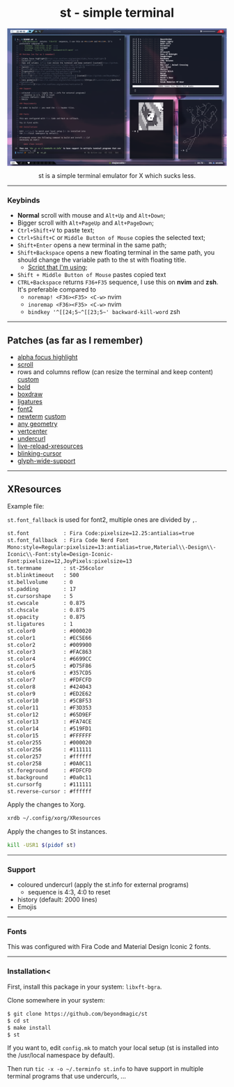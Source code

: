 <h1 align="center">st - simple terminal</h1>

<img align="center" src="/.github/preview.png">

<p align="center">st is a simple terminal emulator for X which sucks less.</p>

---

### Keybinds

+ **Normal** scroll with mouse and `Alt+Up` and `Alt+Down`;
+ Bigger scroll with `Alt+PageUp` and `Alt+PageDown`;
+ `Ctrl+Shift+V` to paste text;
+ `Ctrl+Shift+C` or `Middle Button of Mouse` copies the selected text;
+ `Shift+Enter` opens a new terminal in the same path;
+ `Shift+Backspace` opens a new floating terminal in the same path, you should change the variable path to the st with floating title.
	- [Script that I'm using](https://github.com/BeyondMagic/scripts/blob/master/terminal/st_float);
+ `Shift + Middle Button of Mouse` pastes copied text
+ `CTRL+Backspace` returns `F36+F35` sequence, I use this on **nvim** and **zsh**. It's preferable compared to 
	- `noremap! <F36><F35> <C-w>` nvim
	- `inoremap <F36><F35> <C-w>` nvim
	- `bindkey '^[[24;5~^[[23;5~' backward-kill-word` zsh

---

## Patches (as far as I remember)

+ [alpha focus highlight](https://st.suckless.org/patches/alpha_focus_highlight/)
+ [scroll](https://st.suckless.org/patches/scrollback/)
+ rows and columns reflow (can resize the terminal and keep content) [custom](https://github.com/BeyondMagic/st/blob/master/patches/columns-rows-reflow-st-unpatched.patch)
+ [bold](https://st.suckless.org/patches/bold-is-not-bright/)
+ [boxdraw](https://st.suckless.org/patches/boxdraw)
+ [ligatures](https://st.suckless.org/patches/ligatures/)
+ [font2](https://st.suckless.org/patches/font2/)
+ [newterm](https://st.suckless.org/patches/newterm/) [custom](https://github.com/BeyondMagic/st/blob/master/patches/newterm_custom_argument.patch)
+ [any geometry](https://st.suckless.org/patches/anygeometry/)
+ [vertcenter](https://st.suckless.org/patches/vertcenter/)
+ [undercurl](https://st.suckless.org/patches/undercurl/)
+ [live-reload-xresources](https://github.com/gnotclub/xst/commit/c0ffcfbaf8af25468103dd92e0c7e83555e08c7a)
+ [blinking-cursor](https://st.suckless.org/patches/blinking_cursor/)
+ [glyph-wide-support](https://github.com/LukeSmithxyz/st/commit/e3b821dcb3511d60341dec35ee05a4a0abfef7f2)

---

## XResources

Example file:

`st.font_fallback` is used for font2, multiple ones are divided by `,`.

```
st.font           : Fira Code:pixelsize=12.25:antialias=true
st.font_fallback  : Fira Code Nerd Font Mono:style=Regular:pixelsize=13:antialias=true,Material\\-Design\\-Iconic\\-Font:style=Design-Iconic-Font:pixelsize=12,JoyPixels:pixelsize=13
st.termname       : st-256color
st.blinktimeout   : 500
st.bellvolume     : 0
st.padding        : 17
st.cursorshape    : 5
st.cwscale        : 0.875
st.chscale        : 0.875
st.opacity        : 0.875
st.ligatures      : 1
st.color0         : #000020
st.color1         : #EC5E66
st.color2         : #009900
st.color3         : #FAC863
st.color4         : #6699CC
st.color5         : #D75F86
st.color6         : #357CD5
st.color7         : #FDFCFD
st.color8         : #424043
st.color9         : #ED2E62
st.color10        : #5CBF53
st.color11        : #F3D353
st.color12        : #65D9EF
st.color13        : #FA74CE
st.color14        : #519FD1
st.color15        : #FFFFFF
st.color255       : #000020
st.color256       : #111111
st.color257       : #ffffff
st.color258       : #0A0C11
st.foreground     : #FDFCFD
st.background     : #0a0c11
st.cursorfg       : #111111
st.reverse-cursor : #ffffff
```

Apply the changes to Xorg.

```bash
xrdb ~/.config/xorg/XResources
```

Apply the changes to St instances.

```bash
kill -USR1 $(pidof st)
```

---

### Support

+ coloured undercurl (apply the st.info for external programs)
	- sequence is 4:3, 4:0 to reset
+ history (default: 2000 lines)
+ Emojis 

---

### Fonts

This was configured with Fira Code and Material Design Iconic 2 fonts.

---

### Installation<

First, install this package in your system: `libxft-bgra`.

Clone somewhere in your system:

```
$ git clone https://github.com/beyondmagic/st
$ cd st
$ make install
$ st
```

If you want to, edit `config.mk` to match your local setup (st is installed into the /usr/local namespace by default).

Then run `tic -x -o ~/.terminfo st.info` to have support in multiple terminal programs that use undercurls, ...
